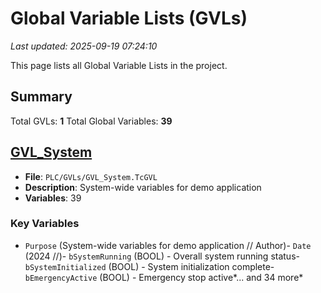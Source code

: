 # Global Variable Lists (GVLs)

*Last updated: 2025-09-19 07:24:10*

This page lists all Global Variable Lists in the project.

## Summary

Total GVLs: **1**
Total Global Variables: **39**

## [GVL_System](GVL-GVL_System.md)

- **File**: `PLC/GVLs/GVL_System.TcGVL`
- **Description**: System-wide variables for demo application
- **Variables**: 39

### Key Variables

- `Purpose` (System-wide variables for demo application
	// Author)- `Date` (2024
	//)- `bSystemRunning` (BOOL) - Overall system running status- `bSystemInitialized` (BOOL) - System initialization complete- `bEmergencyActive` (BOOL) - Emergency stop active*... and 34 more*

